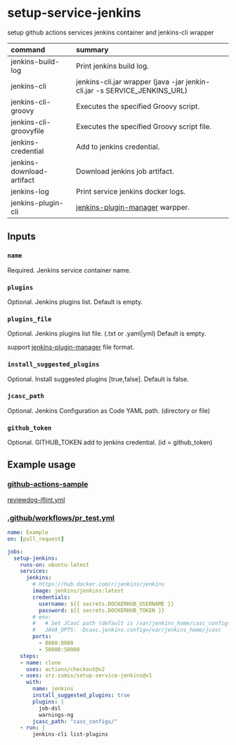 # setup-service-jenkins

setup github actions services jenkins container and jenkins-cli wrapper

| command                   | summary                 |
|:--------------------------|:------------------------|
| jenkins-build-log         | Print jenkins build log. |
| jenkins-cli               | jenkins-cli.jar wrapper (java -jar jenkin-cli.jar -s SERVICE_JENKINS_URL) |
| jenkins-cli-groovy        | Executes the specified Groovy script. |
| jenkins-cli-groovyfile    | Executes the specified Groovy script file. |
| jenkins-credential        | Add to jenkins credential. |
| jenkins-download-artifact | Download jenkins job artifact. |
| jenkins-log               | Print service jenkins docker logs. |
| jenkins-plugin-cli        | [jenkins-plugin-manager][] warpper. |

## Inputs

### `name`

Required. Jenkins service container name.

### `plugins`

Optional. Jenkins plugins list. Default is empty.

### `plugins_file`

Optional. Jenkins plugins list file. (.txt or .yaml|yml) Default is empty.

support [jenkins-plugin-manager][] file format.

### `install_suggested_plugins`

Optional. Install suggested plugins [true,false]. Default is false.

### `jcasc_path`

Optional. Jenkins Configuration as Code YAML path. (directory or file)

### `github_token`

Optional. GITHUB_TOKEN add to jenkins credential. (id = github_token)

## Example usage

### [github-actions-sample](https://github.com/srz-zumix/github-actions-sample)

[reviewdog-jflint.yml](https://github.com/srz-zumix/github-actions-sample/blob/main/.github/workflows/reviewdog-jflint.yml)

### [.github/workflows/pr_test.yml](.github/workflows/pr_test.yml)

```yml
name: Example
on: [pull_request]

jobs:
  setup-jenkins:
    runs-on: ubuntu-latest
    services:
      jenkins:
        # https://hub.docker.com/r/jenkins/jenkins
        image: jenkins/jenkins:latest
        credentials:
          username: ${{ secrets.DOCKERHUB_USERNAME }}
          password: ${{ secrets.DOCKERHUB_TOKEN }}
        # env:
        #   # Set JCasC path (default is /var/jenkins_home/casc_configs)
        #   JAVA_OPTS: -Dcasc.jenkins.config=/var/jenkins_home/jcasc
        ports:
          - 8080:8080
          - 50000:50000
    steps:
    - name: clone
      uses: actions/checkout@v2
    - uses: srz-zumix/setup-service-jenkins@v1
      with:
        name: jenkins
        install_suggested_plugins: true
        plugins: |
          job-dsl
          warnings-ng
        jcasc_path: "casc_configs/"
    - run: |
        jenkins-cli list-plugins
```

[jenkins-plugin-manager]:https://github.com/jenkinsci/plugin-installation-manager-tool

